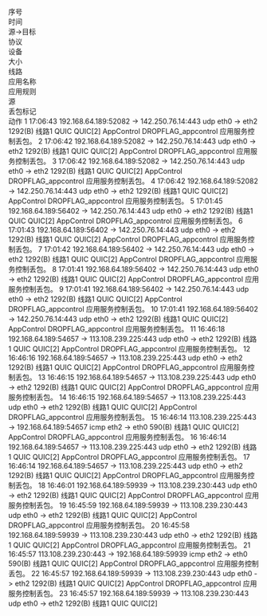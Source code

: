 序号	
时间	
源->目标	
协议	
设备	
大小	
线路	
应用名称	
应用规则	
源	
丢包标记	
动作
1
17:06:43
192.168.64.189:52082 -> 142.250.76.14:443
udp
eth0 -> eth2
1292(B)
线路1
QUIC
QUIC[2]
AppControl
DROPFLAG_appcontrol
应用服务控制丢包。
2
17:06:42
192.168.64.189:52082 -> 142.250.76.14:443
udp
eth0 -> eth2
1292(B)
线路1
QUIC
QUIC[2]
AppControl
DROPFLAG_appcontrol
应用服务控制丢包。
3
17:06:42
192.168.64.189:52082 -> 142.250.76.14:443
udp
eth0 -> eth2
1292(B)
线路1
QUIC
QUIC[2]
AppControl
DROPFLAG_appcontrol
应用服务控制丢包。
4
17:06:42
192.168.64.189:52082 -> 142.250.76.14:443
udp
eth0 -> eth2
1292(B)
线路1
QUIC
QUIC[2]
AppControl
DROPFLAG_appcontrol
应用服务控制丢包。
5
17:01:45
192.168.64.189:56402 -> 142.250.76.14:443
udp
eth0 -> eth2
1292(B)
线路1
QUIC
QUIC[2]
AppControl
DROPFLAG_appcontrol
应用服务控制丢包。
6
17:01:43
192.168.64.189:56402 -> 142.250.76.14:443
udp
eth0 -> eth2
1292(B)
线路1
QUIC
QUIC[2]
AppControl
DROPFLAG_appcontrol
应用服务控制丢包。
7
17:01:42
192.168.64.189:56402 -> 142.250.76.14:443
udp
eth0 -> eth2
1292(B)
线路1
QUIC
QUIC[2]
AppControl
DROPFLAG_appcontrol
应用服务控制丢包。
8
17:01:41
192.168.64.189:56402 -> 142.250.76.14:443
udp
eth0 -> eth2
1292(B)
线路1
QUIC
QUIC[2]
AppControl
DROPFLAG_appcontrol
应用服务控制丢包。
9
17:01:41
192.168.64.189:56402 -> 142.250.76.14:443
udp
eth0 -> eth2
1292(B)
线路1
QUIC
QUIC[2]
AppControl
DROPFLAG_appcontrol
应用服务控制丢包。
10
17:01:41
192.168.64.189:56402 -> 142.250.76.14:443
udp
eth0 -> eth2
1292(B)
线路1
QUIC
QUIC[2]
AppControl
DROPFLAG_appcontrol
应用服务控制丢包。
11
16:46:18
192.168.64.189:54657 -> 113.108.239.225:443
udp
eth0 -> eth2
1292(B)
线路1
QUIC
QUIC[2]
AppControl
DROPFLAG_appcontrol
应用服务控制丢包。
12
16:46:16
192.168.64.189:54657 -> 113.108.239.225:443
udp
eth0 -> eth2
1292(B)
线路1
QUIC
QUIC[2]
AppControl
DROPFLAG_appcontrol
应用服务控制丢包。
13
16:46:15
192.168.64.189:54657 -> 113.108.239.225:443
udp
eth0 -> eth2
1292(B)
线路1
QUIC
QUIC[2]
AppControl
DROPFLAG_appcontrol
应用服务控制丢包。
14
16:46:15
192.168.64.189:54657 -> 113.108.239.225:443
udp
eth0 -> eth2
1292(B)
线路1
QUIC
QUIC[2]
AppControl
DROPFLAG_appcontrol
应用服务控制丢包。
15
16:46:14
113.108.239.225:443 -> 192.168.64.189:54657
icmp
eth2 -> eth0
590(B)
线路1
QUIC
QUIC[2]
AppControl
DROPFLAG_appcontrol
应用服务控制丢包。
16
16:46:14
192.168.64.189:54657 -> 113.108.239.225:443
udp
eth0 -> eth2
1292(B)
线路1
QUIC
QUIC[2]
AppControl
DROPFLAG_appcontrol
应用服务控制丢包。
17
16:46:14
192.168.64.189:54657 -> 113.108.239.225:443
udp
eth0 -> eth2
1292(B)
线路1
QUIC
QUIC[2]
AppControl
DROPFLAG_appcontrol
应用服务控制丢包。
18
16:46:01
192.168.64.189:59939 -> 113.108.239.230:443
udp
eth0 -> eth2
1292(B)
线路1
QUIC
QUIC[2]
AppControl
DROPFLAG_appcontrol
应用服务控制丢包。
19
16:45:59
192.168.64.189:59939 -> 113.108.239.230:443
udp
eth0 -> eth2
1292(B)
线路1
QUIC
QUIC[2]
AppControl
DROPFLAG_appcontrol
应用服务控制丢包。
20
16:45:58
192.168.64.189:59939 -> 113.108.239.230:443
udp
eth0 -> eth2
1292(B)
线路1
QUIC
QUIC[2]
AppControl
DROPFLAG_appcontrol
应用服务控制丢包。
21
16:45:57
113.108.239.230:443 -> 192.168.64.189:59939
icmp
eth2 -> eth0
590(B)
线路1
QUIC
QUIC[2]
AppControl
DROPFLAG_appcontrol
应用服务控制丢包。
22
16:45:57
192.168.64.189:59939 -> 113.108.239.230:443
udp
eth0 -> eth2
1292(B)
线路1
QUIC
QUIC[2]
AppControl
DROPFLAG_appcontrol
应用服务控制丢包。
23
16:45:57
192.168.64.189:59939 -> 113.108.239.230:443
udp
eth0 -> eth2
1292(B)
线路1
QUIC
QUIC[2]